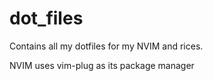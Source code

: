 # dot_files

Contains all my dotfiles for my NVIM and rices.


NVIM uses vim-plug as its package manager

